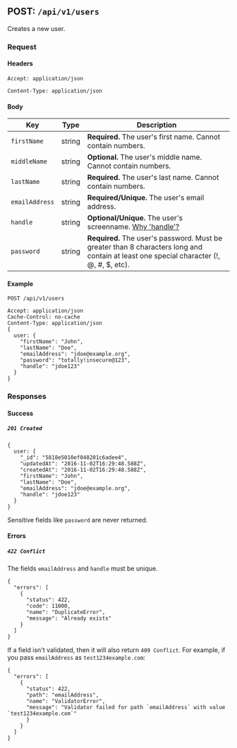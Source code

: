 ## POST: ```/api/v1/users```

Creates a new user.

### Request

#### Headers
```Accept: application/json```

```Content-Type: application/json```

#### Body

Key | Type | Description
--- | ---- | ----------- 
```firstName``` | string | **Required.** The user's first name. Cannot contain numbers.
```middleName``` | string | **Optional.** The user's middle name. Cannot contain numbers.
```lastName``` | string | **Required.** The user's last name. Cannot contain numbers.
```emailAddress``` | string | **Required/Unique.** The user's email address.
```handle``` | string | **Optional/Unique.** The user's screenname. [Why 'handle'?](../../commentary/why-handle.md)
```password``` | string | **Required.** The user's password. Must be greater than 8 characters long and contain at least one special character (!, @, #, $, etc). 


#### Example
```
POST /api/v1/users

Accept: application/json
Cache-Control: no-cache
Content-Type: application/json
{
  user: {
    "firstName": "John",
    "lastName": "Doe",
    "emailAddress": "jdoe@example.org",
    "password": "totally!insecure@123",
    "handle": "jdoe123"
  }
}
```

### Responses

#### Success

##### ```201 Created```
```
{
  user: {
    "_id": "5818e5010ef048201c6adee4",
    "updatedAt": "2016-11-02T16:29:48.588Z",
    "createdAt": "2016-11-02T16:29:48.588Z",
    "firstName": "John",
    "lastName": "Doe",
    "emailAddress": "jdoe@example.org",
    "handle": "jdoe123"
  }
}
```
Sensitive fields like ```password``` are never returned.

#### Errors

##### ```422 Conflict```

The fields ```emailAddress``` and  ```handle``` must be unique.
```
{
  "errors": [
    {
      "status": 422,
      "code": 11000,
      "name": "DuplicateError",
      "message": "Already exists"
    }
  ]
}
```

If a field isn't validated, then it will also return ```409 Conflict```. For example,
if you pass ```emailAddress``` as ```test1234example.com```:
```
{
  "errors": [
    {
      "status": 422,
      "path": "emailAddress",
      "name": "ValidatorError",
      "message": "Validator failed for path `emailAddress` with value `test1234example.com`"
      }
    }
  ]
}
```
